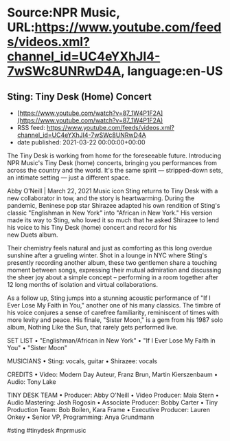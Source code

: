 # Source:NPR Music, URL:https://www.youtube.com/feeds/videos.xml?channel_id=UC4eYXhJI4-7wSWc8UNRwD4A, language:en-US

## Sting: Tiny Desk (Home) Concert
 - [https://www.youtube.com/watch?v=87_1W4P1F2A](https://www.youtube.com/watch?v=87_1W4P1F2A)
 - RSS feed: https://www.youtube.com/feeds/videos.xml?channel_id=UC4eYXhJI4-7wSWc8UNRwD4A
 - date published: 2021-03-22 00:00:00+00:00

The Tiny Desk is working from home for the foreseeable future. Introducing NPR Music's Tiny Desk (home) concerts, bringing you performances from across the country and the world. It's the same spirit — stripped-down sets, an intimate setting — just a different space.

Abby O’Neill | March 22, 2021
Music icon Sting returns to Tiny Desk with a new collaborator in tow, and the story is heartwarming. During the pandemic, Beninese pop star Shirazee adapted his own rendition of Sting's classic "Englishman in New York" into "African in New York." His version made its way to Sting, who loved it so much that he asked Shirazee to lend his voice to his Tiny Desk (home) concert and record for his new Duets album.

Their chemistry feels natural and just as comforting as this long overdue sunshine after a grueling winter. Shot in a lounge in NYC where Sting's presently recording another album, these two gentlemen share a touching moment between songs, expressing their mutual admiration and discussing the sheer joy about a simple concept – performing in a room together after 12 long months of isolation and virtual collaborations.

As a follow up, Sting jumps into a stunning acoustic performance of "If I Ever Lose My Faith in You," another one of his many classics. The timbre of his voice conjures a sense of carefree familiarity, reminiscent of times with more levity and peace. His finale, "Sister Moon," is a gem from his 1987 solo album, Nothing Like the Sun, that rarely gets performed live.

SET LIST
 • "Englishman/African in New York"
 • "If I Ever Lose My Faith in You"
 • "Sister Moon"

MUSICIANS
 • Sting: vocals, guitar
 • Shirazee: vocals

CREDITS
 • Video: Modern Day Auteur, Franz Brun, Martin Kierszenbaum
 • Audio: Tony Lake

TINY DESK TEAM
 • Producer: Abby O'Neill
 • Video Producer: Maia Stern
 • Audio Mastering: Josh Rogosin
 • Associate Producer: Bobby Carter
 • Tiny Production Team: Bob Boilen, Kara Frame
 • Executive Producer: Lauren Onkey
 • Senior VP, Programming: Anya Grundmann

#sting #tinydesk #nprmusic

